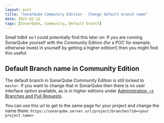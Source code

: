 ```yaml
---
layout: post
title: "SonarQube Community Edition - Change default branch name"
date: 2021-02-12
tags: [SonarQube, Community, Default branch]
---
```



Small tidbit so I could potentially find this later on: If you are running SonarQube yourself with the Community Edition (for a POC for example, otherwise invest in yourself by getting a higher edition!) then you might find this useful.

## Default Branch name in Community Edition
The default branch in SonarQube Community Edition is still locked to `master`. If you want to change that in SonarQube then there is no user interface option available, as is in higher editions under [Administration --> Branches and Pull Requests](https://docs.sonarqube.org/latest/branches/overview/).

You can use this url to get to the same page for your project and change the name there:
`https://sonarqube.server.url/project/branches?id=<your project name>`